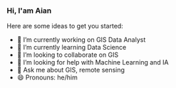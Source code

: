 ### Hi, I'am Aian

Here are some ideas to get you started:

- 🔭 I’m currently working on GIS Data Analyst
- 🌱 I’m currently learning Data Science
- 👯 I’m looking to collaborate on GIS 
- 🤔 I’m looking for help with Machine Learning and IA
- 💬 Ask me about GIS, remote sensing 
- 😄 Pronouns: he/him

